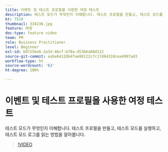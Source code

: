 ```yaml
---
title: 이벤트 및 테스트 프로필을 사용한 여정 테스트
description: 테스트 모드가 무엇인지 이해합니다. 테스트 프로필을 만들고, 테스트 모드를 실행하고, 테스트 모드 로그를 읽는 방법을 알아봅니다.
kt: 7529
thumbnail: 334236.jpg
feature: 여정
doc-type: feature video
team: PM
role: Business Practitioner
level: Beginner
exl-id: b0725be6-2a3d-46cf-b78a-d53b6a88d112
source-git-commit: ea5e6412db4fae88122c7c17d8432dcea4997ad3
workflow-type: ht
source-wordcount: '63'
ht-degree: 100%

---
```


# 이벤트 및 테스트 프로필을 사용한 여정 테스트

테스트 모드가 무엇인지 이해합니다. 테스트 프로필을 만들고, 테스트 모드를 실행하고, 테스트 모드 로그를 읽는 방법을 알아봅니다.

>[!VIDEO](https://video.tv.adobe.com/v/334236?quality=12)
